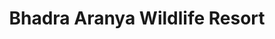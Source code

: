 ---
layout: location
exclusive: Yes
keywords: resort stay
title: Bhadra Aranya Wildlife Resort
cover_image: /properties/Bhadra Aranya homestay/1.webp
images_src: Bhadra Aranya homestay
price: ₹2,999
area: Kudremukh
rating: 5
description: Seeking serenity? Look no further than Bhadra Aranya Wildlife Resort, a haven nestled 22 km outside Chikmagalur. Unwind in spacious, air-conditioned rooms with hill or garden views, each featuring a king bed and private balcony. Stay connected with Wi-Fi, cool off in the pool, or explore the resort's lush gardens and play areas. Evenings offer a cozy fireplace or starlit picnics under a sky ablaze with stars. Bhadra Aranya – where comfort meets nature, and tranquility awaits.
district: Kudremukh
total-occupancy: 24
rooms: 7
stay-type: Resort
accomodation: [
    [0 Standard Room, 0, 0, shop],
    [0 Basic Room, 0, 0, house-door], 
    [0 Dormitory Room, 0, 0, shop]
]
pricing: [
    [BASIC PACKAGE, 2799, Stay | Activities | Breakfast | Hi-tea | Veg Snacks],
    [STANDARD PACKAGE, 3499, Stay | Activities | All Meals | Hi-tea | Veg Snacks],
    [COUPLE PACKAGE, 3799, Stay | Activities | All Meals | Hi-tea | Veg Snacks],
]
ameneties: [
    [ fa-solid fa-wind,Air Conditioning],
    [ fa-solid fa-tv, TV],
    [ fa-solid fa-utensils,Restaurant],
    [ fa-solid fa-users-rectangle,Conference Room],
    [ fa-solid fa-person-swimming,Swimming Pool],
    [ fa-solid fa-mug-saucer,Cafeteria],
    [ fa-solid fa-plug-circle-plus,Power Backup],
    [ fa-solid fa-shirt,Laundry],
    [ fa-solid fa-square-parking,Parking],
    [ fa-solid fa-snowflake,Refrigerator],
    [ fa-solid fa-mug-hot,Kettle],
    [ fa-solid fa-shower,Shower],
    [ fa-solid fa-hot-tub-person,Hot Water],
    
]
activities: [ 
    [ fa-solid fa-fire,Bonfire & Music],
    [ fa-solid fa-person-walking,Nature Walk],
    [ fa-solid fa-chess-knight,Chess], 
    [ fa-solid fa-person-walking,Jungle Walk], 
    [ fa-solid fa-person-swimming, Swimming], 
    [ fa-solid fa-person-walking,Estate Walk], 
    [ fa-solid fa-spoon,Badmiton], 
    [ fa-solid fa-baseball-bat-ball,Cricket], 
    [ fa-solid fa-hockey-puck,Carrom], 
    [ fa-solid fa-dove,Bird Watch], 
    [ fa-solid fa-cloud-showers-heavy,Rain Dance], 
    [ fa-solid fa-volleyball,Vollyball], 
    [ fa-solid fa-child-reaching,Kids Play Area],     
]
locations: [Hornadu Temple(4KM), Kyathanmakki Trekking(6KM), Gaaligudda Sunset Point(7KM), Amba Teertha(11KM), Kalaseshwara Temple(11KM), Surmane Water Falls]
breakfast: [Neer Dosa, item2, item3, item4]
lunch: [item1, item2, item3, item4]
dinner: [item1, item2, item3, item4]
tnc: ["Yes","Yes","Yes", "Yes", 12:00PM-11:00AM]
---